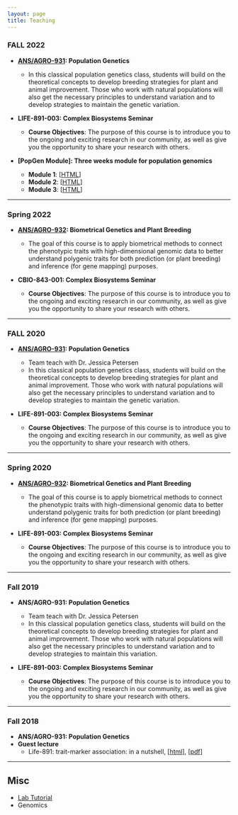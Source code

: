 ```yaml
---
layout: page
title: Teaching
---
```


### FALL 2022

- __[ANS/AGRO-931](/agro931): Population Genetics__
  - In this classical population genetics class, students will build on the theoretical concepts to develop breeding strategies for plant and animal improvement. Those who work with natural populations will also get the necessary principles to understand variation and to develop strategies to maintain the genetic variation.

- __LIFE-891-003: Complex Biosystems Seminar__
  - __Course Objectives__: The purpose of this course is to introduce you to the ongoing and exciting research in our community, as well as give you the opportunity to share your research with others.   

- __[PopGen Module]: Three weeks module for population genomics__
  - __Module 1__: [[HTML](https://jyanglab.com/slides/2022-module/week1/w1.html)]
  - __Module 2__: [[HTML]()]
  - __Module 3__: [[HTML]()]

-----------------------

### Spring 2022

- __[ANS/AGRO-932](/agro932): Biometrical Genetics and Plant Breeding__
  - The goal of this course is to apply biometrical methods to connect the phenotypic traits with high-dimensional genomic data to better understand polygenic traits for both prediction (or plant breeding) and inference (for gene mapping) purposes. 

- __CBIO-843-001: Complex Biosystems Seminar__
  - __Course Objectives__: The purpose of this course is to introduce you to the ongoing and exciting research in our community, as well as give you the opportunity to share your research with others.   

---------------------

### FALL 2020

- __[ANS/AGRO-931](/agro931): Population Genetics__
  - Team teach with Dr. Jessica Petersen
  - In this classical population genetics class, students will build on the theoretical concepts to develop breeding strategies for plant and animal improvement. Those who work with natural populations will also get the necessary principles to understand variation and to develop strategies to maintain the genetic variation.

- __LIFE-891-003: Complex Biosystems Seminar__
  - __Course Objectives__: The purpose of this course is to introduce you to the ongoing and exciting research in our community, as well as give you the opportunity to share your research with others.   

------------------

### Spring 2020

- __[ANS/AGRO-932](/agro932): Biometrical Genetics and Plant Breeding__
  - The goal of this course is to apply biometrical methods to connect the phenotypic traits with high-dimensional genomic data to better understand polygenic traits for both prediction (or plant breeding) and inference (for gene mapping) purposes. 

- __LIFE-891-003: Complex Biosystems Seminar__
  - __Course Objectives__: The purpose of this course is to introduce you to the ongoing and exciting research in our community, as well as give you the opportunity to share your research with others.   

------------------

### Fall 2019

- __ANS/AGRO-931: Population Genetics__
  - Team teach with Dr. Jessica Petersen
  - In this classical population genetics class, students will build on the theoretical concepts to develop breeding strategies for plant and animal improvement. Those who work with natural populations will also get the necessary principles to understand variation and to develop strategies to maintain this variation.
  
- __LIFE-891-003: Complex Biosystems Seminar__
  - __Course Objectives__: The purpose of this course is to introduce you to the ongoing and exciting research in our community, as well as give you the opportunity to share your research with others. 

------------------

### Fall 2018

- __ANS/AGRO-931: Population Genetics__
- __Guest lecture__
  - Life-891: trait-marker association: in a nutshell, [[html](https://jyanglab.com/AGRO-931-2018/guest/Life891-2018/guest-12-05-2018.html#1)], [[pdf](https://jyanglab.com/AGRO-931-2018/guest/Life891-2018/guest-12-05-2018.pdf)]

------------------

## Misc

- [Lab Tutorial](https://jyanglab.com/JYang-Lab-tutorial/)
- Genomics 


